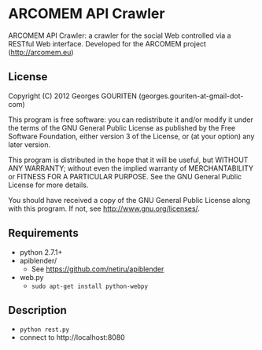 ARCOMEM API Crawler
==================

ARCOMEM API Crawler: a crawler for the social Web controlled via a RESTful
Web interface. Developed for the ARCOMEM project (http://arcomem.eu)

License
-------

Copyright (C) 2012  Georges GOURITEN (georges.gouriten-at-gmail-dot-com)

This program is free software: you can redistribute it and/or modify
it under the terms of the GNU General Public License as published by
the Free Software Foundation, either version 3 of the License, or
(at your option) any later version.

This program is distributed in the hope that it will be useful,
but WITHOUT ANY WARRANTY; without even the implied warranty of
MERCHANTABILITY or FITNESS FOR A PARTICULAR PURPOSE.  See the
GNU General Public License for more details.

You should have received a copy of the GNU General Public License
along with this program.  If not, see <http://www.gnu.org/licenses/>.


Requirements
------------

* python 2.7.1+
* apiblender/
    * See https://github.com/netiru/apiblender
* web.py
    * ```sudo apt-get install python-webpy```

Description
-----------

* ```python rest.py```
* connect to http://localhost:8080
